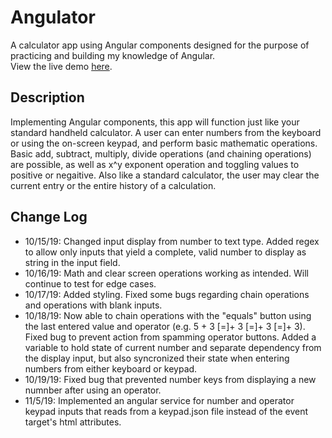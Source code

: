 # Angulator

A calculator app using Angular components designed for the purpose of practicing and building my knowledge of Angular.  
View the live demo [here](http://angulator.azurewebsites.net).

## Description
Implementing Angular components, this app will function just like your standard handheld calculator. A user can enter numbers from the keyboard or using the on-screen keypad, and perform basic mathematic operations. Basic add, subtract, multiply, divide operations (and chaining operations) are possible, as well as x^y exponent operation and toggling values to positive or negaitive. Also like a standard calculator, the user may clear the current entry or the entire history of a calculation.

## Change Log
* 10/15/19: Changed input display from number to text type. Added regex to allow only inputs that yield a complete, valid number to display as string in the input field.
* 10/16/19: Math and clear screen operations working as intended. Will continue to test for edge cases.
* 10/17/19: Added styling. Fixed some bugs regarding chain operations and operations with blank inputs.
* 10/18/19: Now able to chain operations with the "equals" button using the last entered value and operator (e.g. 5 + 3 [=]+ 3 [=]+ 3 [=]+ 3). Fixed bug to prevent action from spamming operator buttons. Added a variable to hold state of current number and separate dependency from the display input, but also syncronized their state when entering numbers from either keyboard or keypad.
* 10/19/19: Fixed bug that prevented number keys from displaying a new numnber after using an operator.
* 11/5/19: Implemented an angular service for number and operator keypad inputs that reads from a keypad.json file instead of the event target's html attributes.

